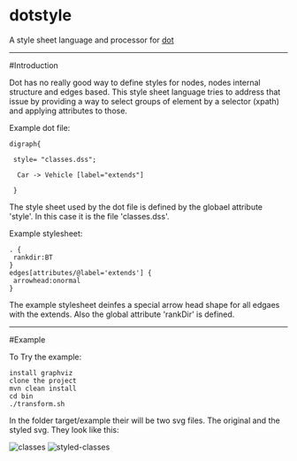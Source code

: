 dotstyle
========

A style sheet language and processor for [dot](http://www.graphviz.org/)

____________________________________

#Introduction

Dot has no really good way to define styles for nodes, nodes internal structure and edges based. 
This style sheet language tries to address that issue by providing a way to select groups of element 
by a selector (xpath) and applying attributes to those.

Example dot file:

    digraph{
   
     style= "classes.dss";
     
      Car -> Vehicle [label="extends"]
      
     }


The style sheet used by the dot file is defined by the globael attribute 'style'. In this case it is the file 'classes.dss'.

Example stylesheet:

    . {
     rankdir:BT
    }
    edges[attributes/@label='extends'] {
     arrowhead:onormal
    }
    

The example stylesheet deinfes a special arrow head shape for all edgaes with the extends. Also the global attribute 'rankDir' is defined.


____________________________________

#Example

To Try the example:

    install graphviz
    clone the project
    mvn clean install
    cd bin
    ./transform.sh

In the folder target/example their will be two svg files. The original and the styled svg. They look like this:

![classes](/classes.svg)
![styled-classes](/styled-classes.svg)





